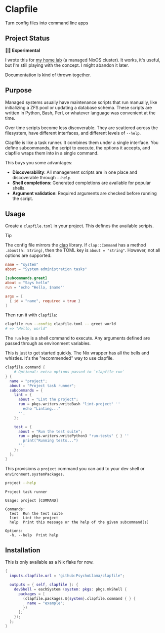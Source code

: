 # Clapfile

Turn config files into command line apps

## Project Status

:scientist: **Experimental**

I wrote this for [my home lab](https://github.com/PsychoLlama/home-lab/) (a managed NixOS cluster). It works, it's useful, but I'm still playing with the concept. I might abandon it later.

Documentation is kind of thrown together.

## Purpose

Managed systems usually have maintenance scripts that run manually, like initializing a ZFS pool or updating a database schema. These scripts are written in Python, Bash, Perl, or whatever language was convenient at the time.

Over time scripts become less discoverable. They are scattered across the filesystem, have different interfaces, and different levels of `--help`.

Clapfile is like a task runner. It combines them under a single interface. You define subcommands, the script to execute, the options it accepts, and clapfile wraps them into in a single command.

This buys you some advantages:

- **Discoverability**: All management scripts are in one place and discoverable through `--help`.
- **Shell completions**: Generated completions are available for popular shells.
- **Argument validation**: Required arguments are checked before running the script.

## Usage

Create a `clapfile.toml` in your project. This defines the available scripts.

> [!TIP]
> The config file mirrors the [clap](https://clap.rs/) library. If `clap::Command` has a method `.about(h: String)`, then the TOML key is `about = "string"`. However, not all options are supported.

```toml
name = "system"
about = "System administration tasks"

[subcommands.greet]
about = "Says hello"
run = 'echo "Hello, $name"'

args = [
  { id = "name", required = true }
]
```

Then run it with `clapfile`:

```bash
clapfile run --config clapfile.toml -- greet world
# => "Hello, world"
```

The `run` key is a shell command to execute. Any arguments defined are passed through as environment variables.

This is just to get started quickly. The Nix wrapper has all the bells and whistles. It's the "recommended" way to use clapfile.

```nix
clapfile.command {
    # Optional: extra options passed to `clapfile run`
} {
  name = "project";
  about = "Project task runner";
  subcommands = {
    lint = {
      about = "Lint the project";
      run = pkgs.writers.writeBash "lint-project" ''
        echo "Linting..."
      '';
    };

    test = {
      about = "Run the test suite";
      run = pkgs.writers.writePython3 "run-tests" { } ''
        print("Running tests...")
      '';
    };
  };
}
```

This provisions a `project` command you can add to your dev shell or `environment.systemPackages`.

```bash
project --help
```

```
Project task runner

Usage: project [COMMAND]

Commands:
  test  Run the test suite
  lint  Lint the project
  help  Print this message or the help of the given subcommand(s)

Options:
  -h, --help  Print help
```

## Installation

This is only available as a Nix flake for now.

```nix
{
  inputs.clapfile.url = "github:PsychoLlama/clapfile";

  outputs = { self, clapfile }: {
    devShell = eachSystem (system: pkgs: pkgs.mkShell {
      packages = [
        (clapfile.packages.${system}.clapfile.command { } {
          name = "example";
        })
      ];
    });
  };
}
```
